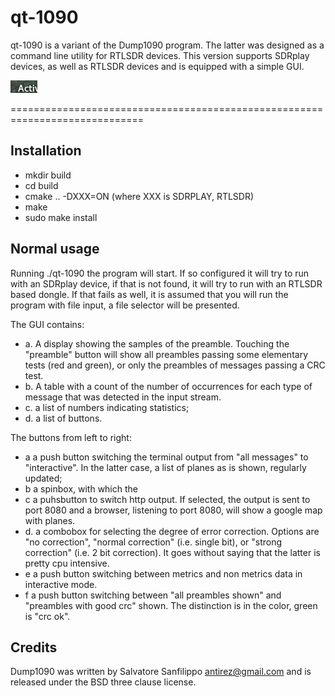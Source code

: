 qt-1090
===

qt-1090 is a variant of the Dump1090 program. The latter was
designed  as a command line utility for RTLSDR devices. 
This  version supports SDRplay devices, as well as RTLSDR devices and
is equipped with a simple GUI.

![qt-1090 ](/Screenshot_qt-1090.png?raw=true)

=============================================================================

Installation
---

* mkdir build
* cd build
* cmake .. -DXXX=ON (where XXX is SDRPLAY, RTLSDR)
* make
* sudo make install

Normal usage
---

Running
    ./qt-1090
the program will start. If so configured it will try to run with an SDRplay
device, if that is not found, it will try to run with an RTLSDR based dongle.
If that fails as well, it is assumed that you will run the program with
file input, a file selector will be presented.


The GUI contains:
* a. A display showing the samples of the preamble. Touching the "preamble"
button will show all preambles passing some elementary tests (red and green),
or only the preambles of messages passing a CRC test.
* b. A table with a count of the number of occurrences for each type of message
that was detected in the input stream.
* c. a list of numbers indicating statistics;
* d. a list of buttons.

The buttons from left to right:
* a	a push button switching the terminal output from "all messages" to "interactive". In the latter case, a list of planes as is shown, regularly updated;
* b	a spinbox, with which the 
* c	a puhsbutton to switch http output. If selected, the output
is sent to port 8080 and a browser, listening to port 8080, will show a google map with planes.
* d.	a combobox for selecting the degree of error correction. Options are 
"no correction", "normal correction" (i.e. single bit), or "strong correction"
(i.e. 2 bit correction). It goes without saying that the latter is pretty cpu
intensive.
* e	a push button switching between metrics and non metrics data in interactive mode.
* f	a push button switching between "all preambles shown" and "preambles with good crc" shown. The distinction is in the color, green is "crc ok".


Credits
---

Dump1090 was written by Salvatore Sanfilippo <antirez@gmail.com> and is
released under the BSD three clause license.
